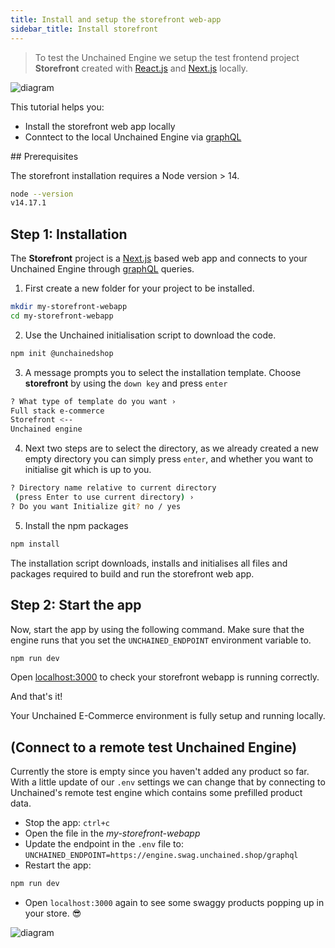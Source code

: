 ```yaml
---
title: Install and setup the storefront web-app
sidebar_title: Install storefront
---
```


> To test the Unchained Engine we setup the test frontend project **Storefront** created with [React.js](https://reactjs.org/) and [Next.js](https://nextjs.org/) locally.

![diagram](/img/Unchained_Ecosystem.png)

This tutorial helps you:

- Install the storefront web app locally
- Conntect to the local Unchained Engine via [graphQL](https://graphql.org/)

## Prerequisites

The storefront installation requires a Node version > 14.

```bash
node --version
v14.17.1
```

## Step 1: Installation

The **Storefront** project is a [Next.js](https://nextjs.org/) based web app and connects to your Unchained Engine through [graphQL](https://graphql.org/) queries.

1. First create a new folder for your project to be installed.

```bash
mkdir my-storefront-webapp
cd my-storefront-webapp
```

2. Use the Unchained initialisation script to download the code.

```bash
npm init @unchainedshop
```

3. A message prompts you to select the installation template. Choose **storefront** by using the `down key` and press `enter`

```bash
? What type of template do you want ›
Full stack e-commerce
Storefront <--
Unchained engine
```

4. Next two steps are to select the directory, as we already created a new empty directory you can simply press `enter`, and whether you want to initialise git which is up to you.

```bash
? Directory name relative to current directory
 (press Enter to use current directory) ›
? Do you want Initialize git? no / yes
```

5. Install the npm packages

```bash
npm install
```

The installation script downloads, installs and initialises all files and packages required to build and run the storefront web app.

## Step 2: Start the app

Now, start the app by using the following command. Make sure that the engine runs that you set the `UNCHAINED_ENDPOINT` environment variable to.

```bash
npm run dev
```

Open [localhost:3000](http://localhost:3000) to check your storefront webapp is running correctly.

And that's it!

Your Unchained E-Commerce environment is fully setup and running locally.

## (Connect to a remote test Unchained Engine)

Currently the store is empty since you haven't  added any product so far. With a little update of our `.env` settings we can change that by connecting to Unchained's remote test engine which contains some prefilled product data.

- Stop the app: `ctrl+c`
- Open the file in the _my-storefront-webapp_
- Update the endpoint in the `.env` file to: `UNCHAINED_ENDPOINT=https://engine.swag.unchained.shop/graphql`
- Restart the app:

```bash
npm run dev
```

- Open `localhost:3000` again to see some swaggy products popping up in your store. 😎

![diagram](/img/getting-started/Storefront-Swag-Startscreen.png)
